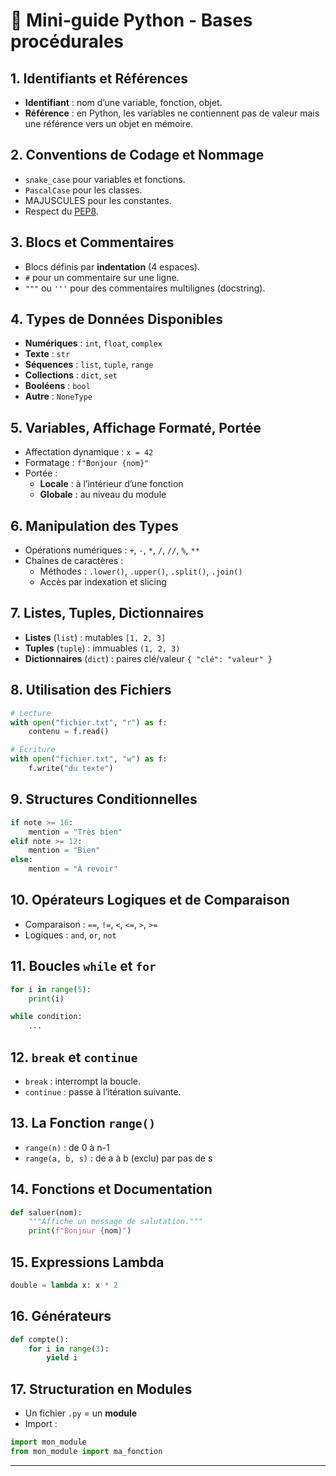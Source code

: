# 🐍 Mini-guide Python - Bases procédurales

## 1. Identifiants et Références
- **Identifiant** : nom d’une variable, fonction, objet.
- **Référence** : en Python, les variables ne contiennent pas de valeur mais une référence vers un objet en mémoire.

## 2. Conventions de Codage et Nommage
- `snake_case` pour variables et fonctions.
- `PascalCase` pour les classes.
- MAJUSCULES pour les constantes.
- Respect du [PEP8](https://peps.python.org/pep-0008/).

## 3. Blocs et Commentaires
- Blocs définis par **indentation** (4 espaces).
- `#` pour un commentaire sur une ligne.
- `"""` ou `'''` pour des commentaires multilignes (docstring).

## 4. Types de Données Disponibles
- **Numériques** : `int`, `float`, `complex`
- **Texte** : `str`
- **Séquences** : `list`, `tuple`, `range`
- **Collections** : `dict`, `set`
- **Booléens** : `bool`
- **Autre** : `NoneType`

## 5. Variables, Affichage Formaté, Portée
- Affectation dynamique : `x = 42`
- Formatage : `f"Bonjour {nom}"`
- Portée :
  - **Locale** : à l’intérieur d’une fonction
  - **Globale** : au niveau du module

## 6. Manipulation des Types
- Opérations numériques : `+`, `-`, `*`, `/`, `//`, `%`, `**`
- Chaînes de caractères :
  - Méthodes : `.lower()`, `.upper()`, `.split()`, `.join()`
  - Accès par indexation et slicing

## 7. Listes, Tuples, Dictionnaires
- **Listes** (`list`) : mutables `[1, 2, 3]`
- **Tuples** (`tuple`) : immuables `(1, 2, 3)`
- **Dictionnaires** (`dict`) : paires clé/valeur `{ "clé": "valeur" }`

## 8. Utilisation des Fichiers
```python
# Lecture
with open("fichier.txt", "r") as f:
    contenu = f.read()

# Écriture
with open("fichier.txt", "w") as f:
    f.write("du texte")
```

## 9. Structures Conditionnelles
```python
if note >= 16:
    mention = "Très bien"
elif note >= 12:
    mention = "Bien"
else:
    mention = "À revoir"
```

## 10. Opérateurs Logiques et de Comparaison
- Comparaison : `==`, `!=`, `<`, `<=`, `>`, `>=`
- Logiques : `and`, `or`, `not`

## 11. Boucles `while` et `for`
```python
for i in range(5):
    print(i)

while condition:
    ...
```

## 12. `break` et `continue`
- `break` : interrompt la boucle.
- `continue` : passe à l’itération suivante.

## 13. La Fonction `range()`
- `range(n)` : de 0 à n-1
- `range(a, b, s)` : de a à b (exclu) par pas de s

## 14. Fonctions et Documentation
```python
def saluer(nom):
    """Affiche un message de salutation."""
    print(f"Bonjour {nom}")
```

## 15. Expressions Lambda
```python
double = lambda x: x * 2
```

## 16. Générateurs
```python
def compte():
    for i in range(3):
        yield i
```

## 17. Structuration en Modules
- Un fichier `.py` = un **module**
- Import :
```python
import mon_module
from mon_module import ma_fonction
```

---
